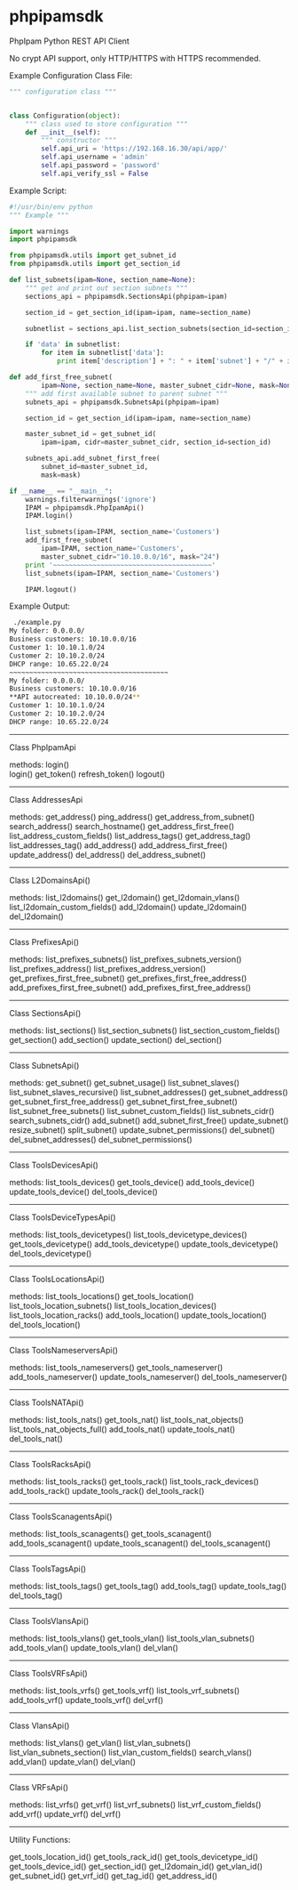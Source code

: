 # phpipamsdk
PhpIpam Python REST API Client

No crypt API support, only HTTP/HTTPS with HTTPS recommended.

Example Configuration Class File:
```python
""" configuration class """


class Configuration(object):
    """ class used to store configuration """
    def __init__(self):
        """ constructor """
        self.api_uri = 'https://192.168.16.30/api/app/'
        self.api_username = 'admin'
        self.api_password = 'password'
        self.api_verify_ssl = False
```

Example Script:

```python
#!/usr/bin/env python
""" Example """

import warnings
import phpipamsdk

from phpipamsdk.utils import get_subnet_id
from phpipamsdk.utils import get_section_id

def list_subnets(ipam=None, section_name=None):
    """ get and print out section subnets """
    sections_api = phpipamsdk.SectionsApi(phpipam=ipam)

    section_id = get_section_id(ipam=ipam, name=section_name)

    subnetlist = sections_api.list_section_subnets(section_id=section_id)

    if 'data' in subnetlist:
        for item in subnetlist['data']:
            print item['description'] + ": " + item['subnet'] + "/" + item['mask']

def add_first_free_subnet(
        ipam=None, section_name=None, master_subnet_cidr=None, mask=None):
    """ add first available subnet to parent subnet """
    subnets_api = phpipamsdk.SubnetsApi(phpipam=ipam)

    section_id = get_section_id(ipam=ipam, name=section_name)

    master_subnet_id = get_subnet_id(
        ipam=ipam, cidr=master_subnet_cidr, section_id=section_id)

    subnets_api.add_subnet_first_free(
        subnet_id=master_subnet_id,
        mask=mask)

if __name__ == "__main__":
    warnings.filterwarnings('ignore')
    IPAM = phpipamsdk.PhpIpamApi()
    IPAM.login()

    list_subnets(ipam=IPAM, section_name='Customers')
    add_first_free_subnet(
        ipam=IPAM, section_name='Customers',
        master_subnet_cidr="10.10.0.0/16", mask="24")
    print '~~~~~~~~~~~~~~~~~~~~~~~~~~~~~~~~~~~~~~~~'
    list_subnets(ipam=IPAM, section_name='Customers')

    IPAM.logout()
```

Example Output:

```sh
 ./example.py
My folder: 0.0.0.0/
Business customers: 10.10.0.0/16
Customer 1: 10.10.1.0/24
Customer 2: 10.10.2.0/24
DHCP range: 10.65.22.0/24
~~~~~~~~~~~~~~~~~~~~~~~~~~~~~~~~~~~~~~~~
My folder: 0.0.0.0/
Business customers: 10.10.0.0/16
**API autocreated: 10.10.0.0/24**
Customer 1: 10.10.1.0/24
Customer 2: 10.10.2.0/24
DHCP range: 10.65.22.0/24
```

---

Class PhpIpamApi

methods:
login()  
login()
get_token()
refresh_token()
logout()

---

Class AddressesApi

methods:
get_address()
ping_address()
get_address_from_subnet()
search_address()
search_hostname()
get_address_first_free()
list_address_custom_fields()
list_address_tags()
get_address_tag()
list_addresses_tag()
add_address()
add_address_first_free()
update_address()
del_address()
del_address_subnet()

---

Class L2DomainsApi()


methods:
list_l2domains()
get_l2domain()
get_l2domain_vlans()
list_l2domain_custom_fields()
add_l2domain()
update_l2domain()
del_l2domain()

---

Class PrefixesApi()

methods:
list_prefixes_subnets()
list_prefixes_subnets_version()
list_prefixes_address()
list_prefixes_address_version()
get_prefixes_first_free_subnet()
get_prefixes_first_free_address()
add_prefixes_first_free_subnet()
add_prefixes_first_free_address()

---

Class SectionsApi()

methods:
list_sections()
list_section_subnets()
list_section_custom_fields()
get_section()
add_section()
update_section()
del_section()

---

Class SubnetsApi()

methods:
get_subnet()
get_subnet_usage()
list_subnet_slaves()
list_subnet_slaves_recursive()
list_subnet_addresses()
get_subnet_address()
get_subnet_first_free_address()
get_subnet_first_free_subnet()
list_subnet_free_subnets()
list_subnet_custom_fields()
list_subnets_cidr()
search_subnets_cidr()
add_subnet()
add_subnet_first_free()
update_subnet()
resize_subnet()
split_subnet()
update_subnet_permissions()
del_subnet()
del_subnet_addresses()
del_subnet_permissions()

---

Class ToolsDevicesApi()

methods:
list_tools_devices()
get_tools_device()
add_tools_device()
update_tools_device()
del_tools_device()

---

Class ToolsDeviceTypesApi()

methods:
list_tools_devicetypes()
list_tools_devicetype_devices()
get_tools_devicetype()
add_tools_devicetype()
update_tools_devicetype()
del_tools_devicetype()

---

Class ToolsLocationsApi()

methods:
list_tools_locations()
get_tools_location()
list_tools_location_subnets()
list_tools_location_devices()
list_tools_location_racks()
add_tools_location()
update_tools_location()
del_tools_location()

---

Class ToolsNameserversApi()

methods:
list_tools_nameservers()
get_tools_nameserver()
add_tools_nameserver()
update_tools_nameserver()
del_tools_nameserver()

---

Class ToolsNATApi()

methods:
list_tools_nats()
get_tools_nat()
list_tools_nat_objects()
list_tools_nat_objects_full()
add_tools_nat()
update_tools_nat()
del_tools_nat()

---

Class ToolsRacksApi()

methods:
list_tools_racks()
get_tools_rack()
list_tools_rack_devices()
add_tools_rack()
update_tools_rack()
del_tools_rack()

---

Class ToolsScanagentsApi()

methods:
list_tools_scanagents()
get_tools_scanagent()
add_tools_scanagent()
update_tools_scanagent()
del_tools_scanagent()

---

Class ToolsTagsApi()

methods:
list_tools_tags()
get_tools_tag()
add_tools_tag()
update_tools_tag()
del_tools_tag()

---

Class ToolsVlansApi()

methods:
list_tools_vlans()
get_tools_vlan()
list_tools_vlan_subnets()
add_tools_vlan()
update_tools_vlan()
del_vlan()

---

Class ToolsVRFsApi()

methods:
list_tools_vrfs()
get_tools_vrf()
list_tools_vrf_subnets()
add_tools_vrf()
update_tools_vrf()
del_vrf()

---

Class VlansApi()

methods:
list_vlans()
get_vlan()
list_vlan_subnets()
list_vlan_subnets_section()
list_vlan_custom_fields()
search_vlans()
add_vlan()
update_vlan()
del_vlan()

---

Class VRFsApi()

methods:
list_vrfs()
get_vrf()
list_vrf_subnets()
list_vrf_custom_fields()
add_vrf()
update_vrf()
del_vrf()

---

Utility Functions:

get_tools_location_id()
get_tools_rack_id()
get_tools_devicetype_id()
get_tools_device_id()
get_section_id()
get_l2domain_id()
get_vlan_id()
get_subnet_id()
get_vrf_id()
get_tag_id()
get_address_id()
